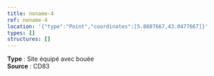 ```yaml
---
title: noname-4
ref: noname-4
location: '{"type":"Point","coordinates":[5.8607667,43.0477667]}'
types: []
structures: []
---
```


**Type** : Site équipé avec bouée  
**Source** : CD83  

